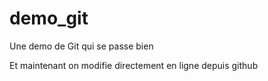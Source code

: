 # demo_git
Une demo de Git qui se passe bien

Et maintenant on modifie directement en ligne depuis github

